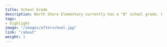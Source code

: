 ```yaml
---
title: School Grade
description: North Shore Elementary currently has a "B" school grade. Find out what this means, and how the school can continue to improve.
tags:
- highlight
image: "/images/afterschool.jpg"
link: "/about"
weight: 1
---
```

